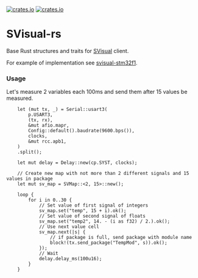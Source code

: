[![crates.io](https://img.shields.io/crates/v/svisual.svg)](https://crates.io/crates/svisual)
[![crates.io](https://img.shields.io/crates/d/svisual.svg)](https://crates.io/crates/svisual)

# SVisual-rs

Base Rust structures and traits for [SVisual](https://github.com/Tyill/SVisual/) client.

For example of implementation see [svisual-stm32f1](https://github.com/burrbull/svisual-stm32f1/).

### Usage

Let's measure 2 variables each 100ms and send them after 15 values be measured.
```
    let (mut tx, _) = Serial::usart3(
        p.USART3,
        (tx, rx),
        &mut afio.mapr,
        Config::default().baudrate(9600.bps()),
        clocks,
        &mut rcc.apb1,
    )
    .split();

    let mut delay = Delay::new(cp.SYST, clocks);

    // Create new map with not more than 2 different signals and 15 values in package
    let mut sv_map = SVMap::<2, 15>::new();

    loop {
        for i in 0..30 {
            // Set value of first signal of integers
            sv_map.set("temp", 15 + i).ok();
            // Set value of second signal of floats
            sv_map.set("temp2", 14. - (i as f32) / 2.).ok();
            // Use next value cell
            sv_map.next(|s| {
                // if package is full, send package with module name
                block!(tx.send_package("TempMod", s)).ok();
            });
            // Wait
            delay.delay_ms(100u16);
        }
    }
```
